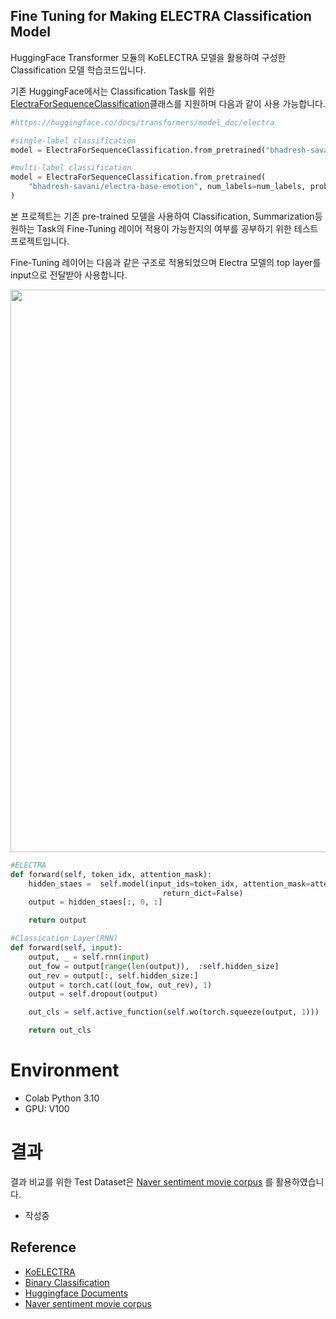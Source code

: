 ## Fine Tuning for Making ELECTRA Classification Model

HuggingFace Transformer 모듈의 KoELECTRA 모델을 활용하여 구성한 Classification 모델 학습코드입니다.

기존 HuggingFace에서는 Classification Task를 위한 [ElectraForSequenceClassification](https://huggingface.co/docs/transformers/model_doc/electra#transformers.ElectraForSequenceClassification)클래스를 지원하며 다음과 같이 사용 가능합니다.

```python
#https://huggingface.co/docs/transformers/model_doc/electra

#single-label classification
model = ElectraForSequenceClassification.from_pretrained("bhadresh-savani/electra-base-emotion", num_labels=num_labels)

#multi-label classification
model = ElectraForSequenceClassification.from_pretrained(
    "bhadresh-savani/electra-base-emotion", num_labels=num_labels, problem_type="multi_label_classification"
)
```

본 프로젝트는 기존 pre-trained 모델을 사용하여 Classification, Summarization등 원하는 Task의 Fine-Tuning 레이어 적용이 가능한지의 여부를 공부하기 위한 테스트 프로젝트입니다.

Fine-Tuning 레이어는 다음과 같은 구조로 적용되었으며 Electra 모델의 top layer를 input으로 전달받아 사용합니다.
<p float="left" align="center">
    <img width="900" src="https://user-images.githubusercontent.com/이미지-추가하기" />  
</p>

```python
#ELECTRA
def forward(self, token_idx, attention_mask):
    hidden_staes =  self.model(input_ids=token_idx, attention_mask=attention_mask.float().to(token_idx.device),
                                  return_dict=False)
    output = hidden_staes[:, 0, :]

    return output
```
```python
#Classication Layer(RNN)
def forward(self, input):
    output, _ = self.rnn(input)
    out_fow = output[range(len(output)),  :self.hidden_size]
    out_rev = output[:, self.hidden_size:]
    output = torch.cat((out_fow, out_rev), 1)
    output = self.dropout(output)

    out_cls = self.active_function(self.wo(torch.squeeze(output, 1)))

    return out_cls
```

# Environment
- Colab Python 3.10
- GPU: V100 

# 결과

결과 비교를 위한 Test Dataset은 [Naver sentiment movie corpus](https://github.com/e9t/nsmc) 를 활용하였습니다.


- 작성중

## Reference
- [KoELECTRA](https://github.com/monologg/KoELECTRA)
- [Binary Classification](https://github.com/na2na8/ELECTRABinaryClassification)
- [Huggingface Documents](https://huggingface.co/docs/transformers/model_doc/electra)
- [Naver sentiment movie corpus](https://github.com/e9t/nsmc)
